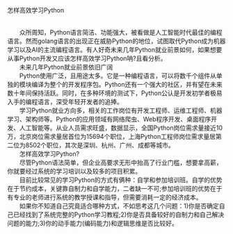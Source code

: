 怎样高效学习Python<br /><br />
                                                                        <p>　　众所周知，Python语言简洁、功能强大，被看做是人工智能时代最佳的编程语言。然而golang语言的出现正在威胁Python的地位，试图取代Python成为机器学习以及AI的主流编程语言。有人好奇未来几年Python就业前景如何，如果想要从事Python开发又应该怎样高效学习Python呐?且看分析。<br>　　未来几年Python就业前景依旧广阔<br>　　Python使用广泛，且用途太多。它是一种编程语言，可以将数千个组件从单独的模块编译为整个的开发程序包。Python还有一个强大的社区，并有望在未来数十年间保持活跃。同时，在多种环境的测试下，Python公认是开发初学者极易入手的编程语言，深受年轻开发者的追捧。<br>　　学习Python就业方向多，相关的工作岗位有开发工程师、运维工程师、机器学习、架构师等。Python的应用领域有网络爬虫、Web程序开发、桌面程序开发、人工智能等。从业人员需求旺盛，数据显示，全国Python岗位需求量接近10万，北京岗位需求量居首位为15694个职位，上海Python工程师岗位需求量居第二位为8502个职位，其次是深圳、杭州、广州、成都等城市。<br>　　怎样高效学习Python?<br>　　尽管Python语法简单，但企业高要求无形中抬高了行业门槛，想要拿高薪，你就要经过系统的学习培训以及较多的项目积累。<br>　　目前比较常见的学习Python的方式有俩种：自学和参加培训班。自学的优势在于节约成本，关键靠自制力和自学能力，二者缺一不可;参加培训班的优势在于有专业的老师进行系统的教学授课和指导，但需要消耗一定的经济成本。<br>　　如果你不知道自己究竟适合哪种方式，不如思考这几个问题：1)你是否确定自己已经找到了系统完整的Python学习教程;2)你是否具备较好的自制力和自己解决问题的能力;3)你的动手能力(编码能力)和逻辑思维是否比较好。</p>
                                                            